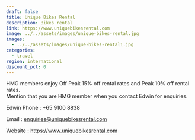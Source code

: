 ```yaml
---
draft: false
title: Unique Bikes Rental
description: Bikes rental
link: https://www.uniquebikesrental.com
image: ../../assets/images/unique-bikes-rental.jpg
images:
  - ../../assets/images/unique-bikes-rental1.jpg
categories:
  - travel
region: international
discount_pct: 0
---
```


HMG members enjoy Off Peak 15% off rental rates and Peak 10% off rental rates. \
Mention that you are HMG member when you contact Edwin for enquiries.

Edwin Phone : +65 9100 8838

Email : enquiries@uniquebikesrental.com

Website : https://www.uniquebikesrental.com

